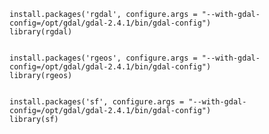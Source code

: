 


    install.packages('rgdal', configure.args = "--with-gdal-config=/opt/gdal/gdal-2.4.1/bin/gdal-config")
    library(rgdal)
    
    
    install.packages('rgeos', configure.args = "--with-gdal-config=/opt/gdal/gdal-2.4.1/bin/gdal-config")
    library(rgeos)
    
    
    install.packages('sf', configure.args = "--with-gdal-config=/opt/gdal/gdal-2.4.1/bin/gdal-config")
    library(sf)
